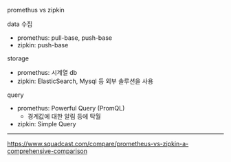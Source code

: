 promethus vs zipkin

data 수집
- promethus: pull-base, push-base
- zipkin: push-base

storage
- promethus: 시계열 db
- zipkin:  ElasticSearch, Mysql 등 외부 솔루션을 사용

query
- promethus: Powerful Query (PromQL)
  - 경계값에 대한 알림 등에 탁월
- zipkin:  Simple Query

---

https://www.squadcast.com/compare/prometheus-vs-zipkin-a-comprehensive-comparison